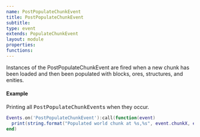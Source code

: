 ```yaml
---
name: PostPopulateChunkEvent
title: PostPopulateChunkEvent
subtitle: 
type: event
extends: PopulateChunkEvent
layout: module
properties:
functions:
---
```


Instances of the <span class="notranslate">PostPopulateChunkEvent</span> are fired when a new
chunk has been loaded and then been populated with blocks, ores, structures, and enities.

#### Example

Printing all <tt>PostPopulateChunkEvent</tt>s when they occur. 

```lua
Events.on('PostPopulateChunkEvent'):call(function(event)
  print(string.format("Populated world chunk at %s,%s", event.chunkX, event.chunkZ))
end)
```
